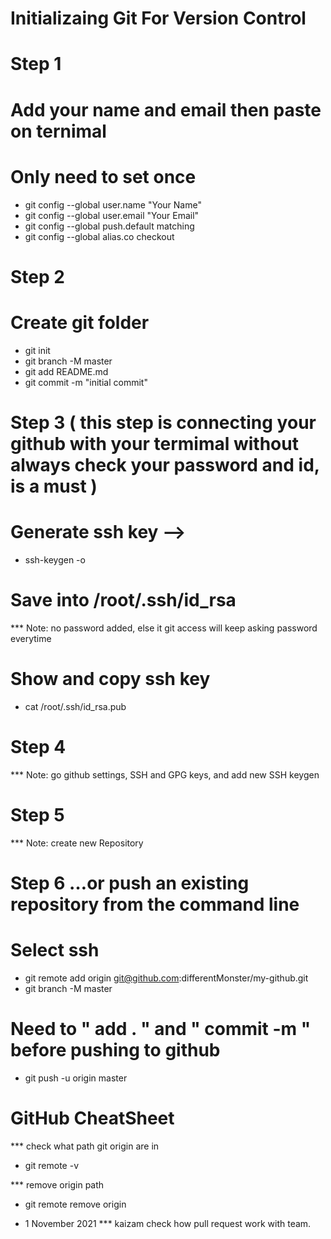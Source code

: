 # Initializaing Git For Version Control

# Step 1
# Add your name and email then paste on ternimal
# Only need to set once
* git config --global user.name "Your Name"
* git config --global user.email "Your Email"
* git config --global push.default matching
* git config --global alias.co checkout

# Step 2
# Create git folder
* git init
* git branch -M master
* git add README.md
* git commit -m "initial commit"

# Step 3 ( this step is connecting your github with your termimal without always check your password and id, is a must )
# Generate ssh key -->
* ssh-keygen -o
# Save into /root/.ssh/id_rsa
*** Note: no password added, else it git access will keep asking password everytime
# Show and copy ssh key
* cat /root/.ssh/id_rsa.pub

# Step 4
*** Note: go github settings, SSH and GPG keys, and add new SSH keygen

# Step 5
*** Note: create new Repository

# Step 6 …or push an existing repository from the command line
# Select ssh
* git remote add origin git@github.com:differentMonster/my-github.git
* git branch -M master
# Need to " add . "  and " commit -m " before pushing to github
* git push -u origin master


# GitHub CheatSheet
*** check what path git origin are in
* git remote -v

*** remove origin path
* git remote remove origin

- 1 November 2021
*** kaizam check how pull request work with team.

